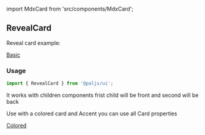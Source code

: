 import MdxCard from 'src/components/MdxCard';

<MdxCard>

## RevealCard

Reveal card example:

[Basic](demo://Basic.tsx)

### Usage

```js
import { RevealCard } from '@paljs/ui';
```

It works with children components frist child will be front and second will be back

Use with a colored card and Accent you can use all Card properties

[Colored](demo://Colored.tsx)

</MdxCard>